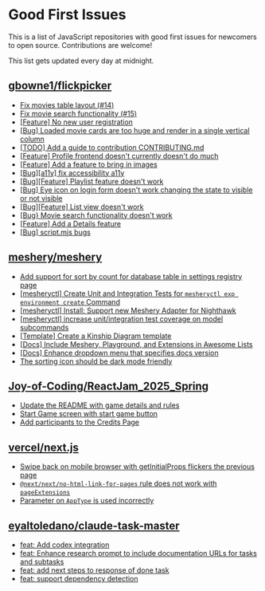 # Good First Issues

This is a list of JavaScript repositories with good first issues for newcomers to open source. Contributions are welcome!

This list gets updated every day at midnight.

## [gbowne1/flickpicker](https://github.com/gbowne1/flickpicker/pull/30)

- [Fix movies table layout (#14)](https://github.com/gbowne1/flickpicker/pull/30)
- [Fix movie search functionality (#15)](https://github.com/gbowne1/flickpicker/pull/25)
- [[Feature] No new user registration](https://github.com/gbowne1/flickpicker/issues/19)
- [[Bug] Loaded movie cards are too huge and render in a single vertical column](https://github.com/gbowne1/flickpicker/issues/14)
- [[TODO] Add a guide to contribution CONTRIBUTING.md](https://github.com/gbowne1/flickpicker/issues/28)
- [[Feature] Profile frontend doesn't currently doesn't do much](https://github.com/gbowne1/flickpicker/issues/27)
- [[Feature] Add a feature to bring in images](https://github.com/gbowne1/flickpicker/issues/22)
- [[Bug][a11y] fix accessibility a11y](https://github.com/gbowne1/flickpicker/issues/21)
- [[Bug][Feature] Playlist feature doesn't work](https://github.com/gbowne1/flickpicker/issues/20)
- [[Bug] Eye icon on login form doesn't work changing the state to visible or not visible](https://github.com/gbowne1/flickpicker/issues/18)
- [[Bug][Feature] List view doesn't work](https://github.com/gbowne1/flickpicker/issues/16)
- [[Bug} Movie search functionality doesn't work](https://github.com/gbowne1/flickpicker/issues/15)
- [[Feature] Add a Details feature](https://github.com/gbowne1/flickpicker/issues/5)
- [[Bug] script.mjs bugs](https://github.com/gbowne1/flickpicker/issues/13)

## [meshery/meshery](https://github.com/meshery/meshery)

- [Add support for sort by count for database table in settings registry page](https://github.com/meshery/meshery/issues/13958)
- [[mesheryctl] Create Unit and Integration Tests for `mesheryctl exp environment create` Command](https://github.com/meshery/meshery/issues/12138)
- [[mesheryctl] Install: Support new Meshery Adapter for Nighthawk](https://github.com/meshery/meshery/issues/10371)
- [[mesheryctl] increase unit/integration test coverage on model subcommands](https://github.com/meshery/meshery/issues/14042)
- [[Template] Create a Kinship Diagram template](https://github.com/meshery/meshery/issues/12452)
- [[Docs] Include Meshery, Playground, and Extensions in Awesome Lists](https://github.com/meshery/meshery/issues/13426)
- [[Docs] Enhance dropdown menu that specifies docs version](https://github.com/meshery/meshery/issues/9227)
- [The sorting icon should be dark mode friendly](https://github.com/meshery/meshery/issues/13306)

## [Joy-of-Coding/ReactJam_2025_Spring](https://github.com/Joy-of-Coding/ReactJam_2025_Spring)

- [Update the README with game details and rules](https://github.com/Joy-of-Coding/ReactJam_2025_Spring/issues/3)
- [Start Game screen with start game button](https://github.com/Joy-of-Coding/ReactJam_2025_Spring/issues/8)
- [Add participants to the Credits Page](https://github.com/Joy-of-Coding/ReactJam_2025_Spring/issues/7)

## [vercel/next.js](https://github.com/vercel/next.js)

- [Swipe back on mobile browser with getInitialProps flickers the previous page](https://github.com/vercel/next.js/issues/10465)
- [`@next/next/no-html-link-for-pages` rule does not work with `pageExtensions`](https://github.com/vercel/next.js/issues/53473)
- [Parameter on `AppType` is used incorrectly](https://github.com/vercel/next.js/issues/42846)

## [eyaltoledano/claude-task-master](https://github.com/eyaltoledano/claude-task-master)

- [feat: Add codex integration](https://github.com/eyaltoledano/claude-task-master/issues/524)
- [feat: Enhance research prompt to include documentation URLs for tasks and subtasks](https://github.com/eyaltoledano/claude-task-master/issues/226)
- [feat: add next steps to response of done task](https://github.com/eyaltoledano/claude-task-master/issues/235)
- [feat: support dependency detection](https://github.com/eyaltoledano/claude-task-master/issues/201)

